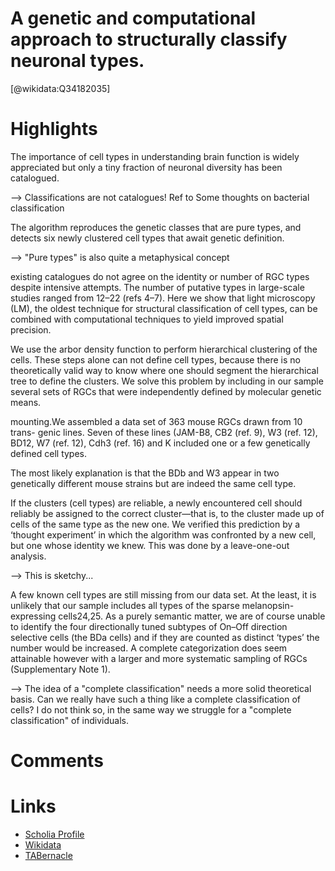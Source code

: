 
A genetic and computational approach to structurally classify neuronal types.
=============================================================================
  
  [@wikidata:Q34182035]  

# Highlights
The importance of cell types in understanding brain function is widely appreciated but only a tiny fraction of neuronal diversity has been catalogued.

--> Classifications are not catalogues! Ref to Some thoughts on bacterial classification

The algorithm reproduces the genetic classes that are pure types, and detects six newly clustered cell types that await genetic definition.

--> "Pure types" is also quite a metaphysical concept

existing catalogues do not agree on the identity or number of RGC types despite intensive attempts. The number of putative types in large-scale studies ranged from 12–22 (refs 4–7).
Here we show that light microscopy (LM), the oldest technique
for structural classification of cell types, can be combined with computational techniques to yield improved spatial precision.

We use the arbor density function to perform hierarchical clustering of the cells. These steps alone can not define cell types, because there is no theoretically valid way to know where one should segment the hierarchical tree to define the clusters. We solve this problem by including in our sample several sets of RGCs that were independently defined by molecular genetic means.

mounting.We assembled a data set of 363 mouse RGCs drawn from 10 trans- genic lines. Seven of these lines (JAM-B8, CB2 (ref. 9), W3 (ref. 12), BD12, W7 (ref. 12), Cdh3 (ref. 16) and K included one or a few genetically defined cell types.

The most likely explanation is that the BDb and W3 appear in two genetically different mouse strains but are indeed the same cell type.

If the clusters (cell types) are reliable, a newly encountered cell should reliably be assigned to the correct cluster—that is, to the cluster made up of cells of the same type as the new one. We verified this prediction by a ‘thought experiment’ in which the algorithm was confronted by a new cell, but one whose identity we knew. This was done by a leave-one-out analysis.

--> This is sketchy...

A few known cell types are still missing from our data set. At the least, it is unlikely that our sample includes all types of the sparse melanopsin-expressing cells24,25. As a purely semantic matter, we are of course unable to identify the four directionally tuned subtypes of On–Off direction selective cells (the BDa cells) and if they are counted as distinct ‘types’ the number would be increased. A complete categorization does seem attainable however with a larger and more systematic sampling of RGCs (Supplementary Note 1).

--> The idea of a "complete classification" needs a more solid theoretical basis. Can we really have such a thing like a complete classification of cells? I do not think so, in the same way we struggle for a "complete classification" of individuals.


# Comments

# Links
  
 * [Scholia Profile](https://scholia.toolforge.org/work/Q34182035)  
 * [Wikidata](https://www.wikidata.org/wiki/Q34182035)  
 * [TABernacle](https://tabernacle.toolforge.org/?#/tab/manual/Q34182035/P921%3BP4510)  

